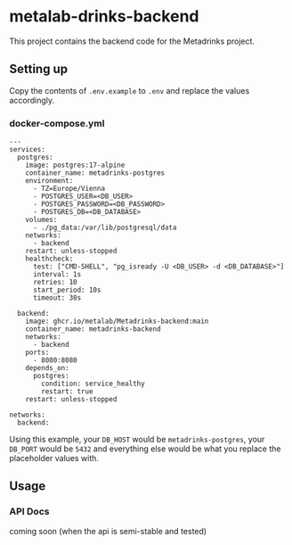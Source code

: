 # metalab-drinks-backend
This project contains the backend code for the Metadrinks project.

## Setting up
Copy the contents of `.env.example` to `.env` and replace the values accordingly.

### docker-compose.yml

```
---
services:
  postgres:
    image: postgres:17-alpine
    container_name: metadrinks-postgres
    environment:
      - TZ=Europe/Vienna
      - POSTGRES_USER=<DB_USER>
      - POSTGRES_PASSWORD=<DB_PASSWORD>
      - POSTGRES_DB=<DB_DATABASE>
    volumes:
      - ./pg_data:/var/lib/postgresql/data
    networks:
      - backend
    restart: unless-stopped
    healthcheck:
      test: ["CMD-SHELL", "pg_isready -U <DB_USER> -d <DB_DATABASE>"]
      interval: 1s
      retries: 10
      start_period: 10s
      timeout: 30s

  backend:
    image: ghcr.io/metalab/Metadrinks-backend:main
    container_name: metadrinks-backend
    networks:
      - backend
    ports:
      - 8080:8080
    depends_on:
      postgres:
        condition: service_healthy
        restart: true
    restart: unless-stopped

networks:
  backend:
```

Using this example, your `DB_HOST` would be `metadrinks-postgres`, your `DB_PORT` would be `5432` and everything else would be what you replace the placeholder values with.

## Usage

### API Docs
coming soon (when the api is semi-stable and tested)